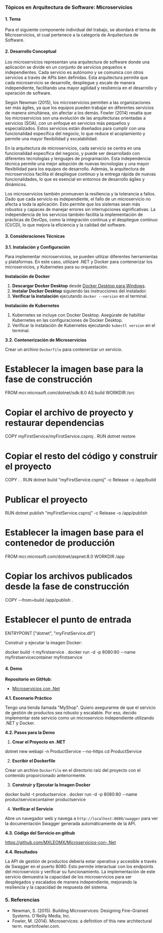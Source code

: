 ### Tópicos en Arquitectura de Software: Microservicios

#### 1. Tema

Para el siguiente componente individual del trabajo, se abordará el tema de Microservicios, el cual pertenece a la categoría de Arquitectura de Software.

#### 2. Desarrollo Conceptual

Los microservicios representan una arquitectura de software donde una aplicación se divide en un conjunto de servicios pequeños e independientes. Cada servicio es autónomo y se comunica con otros servicios a través de APIs bien definidas. Esta arquitectura permite que cada microservicio se desarrolle, despliegue y escale de manera independiente, facilitando una mayor agilidad y resiliencia en el desarrollo y operación de software.

Según Newman (2015), los microservicios permiten a las organizaciones ser más ágiles, ya que los equipos pueden trabajar en diferentes servicios de manera simultánea, sin afectar a los demás. Fowler (2014) resalta que los microservicios son una evolución de las arquitecturas orientadas a servicios (SOA), con un enfoque en servicios más pequeños y especializados. Estos servicios están diseñados para cumplir con una funcionalidad específica del negocio, lo que reduce el acoplamiento y permite una mayor flexibilidad y escalabilidad.

En la arquitectura de microservicios, cada servicio se centra en una funcionalidad específica del negocio, y puede ser desarrollado con diferentes tecnologías y lenguajes de programación. Esta independencia técnica permite una mejor adopción de nuevas tecnologías y una mayor flexibilidad para los equipos de desarrollo. Además, la arquitectura de microservicios facilita el despliegue continuo y la entrega rápida de nuevas funcionalidades, lo que es esencial en entornos de desarrollo ágiles y dinámicos.

Los microservicios también promueven la resiliencia y la tolerancia a fallos. Dado que cada servicio es independiente, el fallo de un microservicio no afecta a toda la aplicación. Esto permite que los sistemas sean más robustos y capaces de manejar errores sin interrupciones significativas. La independencia de los servicios también facilita la implementación de prácticas de DevOps, como la integración continua y el despliegue continuo (CI/CD), lo que mejora la eficiencia y la calidad del software.

#### 3. Consideraciones Técnicas

**3.1. Instalación y Configuración**

Para implementar microservicios, se pueden utilizar diferentes herramientas y plataformas. En este caso, utilizaré .NET y Docker para contenerizar los microservicios, y Kubernetes para su orquestación.

**Instalación de Docker**

1. **Descargar Docker Desktop** desde [Docker Desktop para Windows](https://www.docker.com/products/docker-desktop).
2. **Instalar Docker Desktop** siguiendo las instrucciones del instalador.
3. **Verificar la instalación** ejecutando `docker --version` en el terminal.

**Instalación de Kubernetes**

1. Kubernetes se incluye con Docker Desktop. Asegúrate de habilitar Kubernetes en las configuraciones de Docker Desktop.
2. Verificar la instalación de Kubernetes ejecutando `kubectl version` en el terminal.

**3.2. Contenerización de Microservicios**

Crear un archivo `Dockerfile` para contenerizar un servicio.

# Establecer la imagen base para la fase de construcción
FROM mcr.microsoft.com/dotnet/sdk:8.0 AS build
WORKDIR /src

# Copiar el archivo de proyecto y restaurar dependencias
COPY myFirstService/myFirstService.csproj .
RUN dotnet restore

# Copiar el resto del código y construir el proyecto
COPY . .
RUN dotnet build "myFirstService.csproj" -c Release -o /app/build

# Publicar el proyecto
RUN dotnet publish "myFirstService.csproj" -c Release -o /app/publish

# Establecer la imagen base para el contenedor de producción
FROM mcr.microsoft.com/dotnet/aspnet:8.0
WORKDIR /app

# Copiar los archivos publicados desde la fase de construcción
COPY --from=build /app/publish .

# Establecer el punto de entrada
ENTRYPOINT ["dotnet", "myFirstService.dll"]


Construir y ejecutar la imagen Docker:


docker build -t myfirstservice .
docker run -d -p 8080:80 --name myfirstservicecontainer myfirstservice


#### 4. Demo

**Repositorio en GitHub:**
- [Microservicios con .Net](https://github.com/MXLEOMX/Microservicios-con-.Net)

**4.1. Escenario Práctico**

Tengo una tienda llamada "MyShop". Quiero asegurarme de que el servicio de gestión de productos sea robusto y escalable. Por eso, decido implementar este servicio como un microservicio independiente utilizando .NET y Docker.

**4.2. Pasos para la Demo**

1. **Crear el Proyecto en .NET**


dotnet new webapi -n ProductService --no-https
cd ProductService


2. **Escribir el Dockerfile**

Crear un archivo `Dockerfile` en el directorio raíz del proyecto con el contenido proporcionado anteriormente.

3. **Construir y Ejecutar la Imagen Docker**


docker build -t productservice .
docker run -d -p 8080:80 --name productservicecontainer productservice


4. **Verificar el Servicio**

Abre un navegador web y navega a `http://localhost:8080/swagger` para ver la documentación Swagger generada automáticamente de la API.

**4.3. Código del Servicio en github**

https://github.com/MXLEOMX/Microservicios-con-.Net

**4.4. Resultados**

La API de gestión de productos debería estar operativa y accesible a través de Swagger en el puerto 8080. Esto permite interactuar con los endpoints del microservicio y verificar su funcionamiento. La implementación de este servicio demuestra la capacidad de los microservicios para ser desplegados y escalados de manera independiente, mejorando la resiliencia y la capacidad de respuesta del sistema.

### 5. Referencias

- Newman, S. (2015). Building Microservices: Designing Fine-Grained Systems. O'Reilly Media, Inc.
- Fowler, M. (2014). Microservices: a definition of this new architectural term. martinfowler.com.

